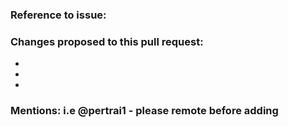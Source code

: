 ### Reference to issue:  


### Changes proposed to this pull request:  

* 
* 
* 

### Mentions: i.e @pertrai1 - please remote before adding
